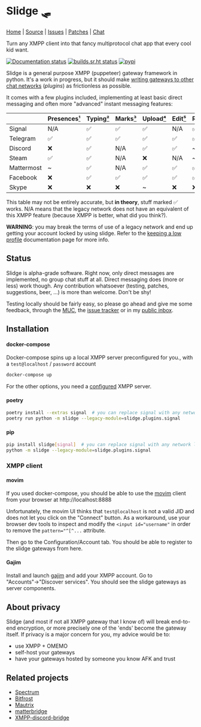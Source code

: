 Slidge 🛷
========

[Home](https://sr.ht/~nicoco/slidge) |
[Source](https://sr.ht/~nicoco/slidge/sources) |
[Issues](https://sr.ht/~nicoco/slidge/trackers) |
[Patches](https://lists.sr.ht/~nicoco/public-inbox) |
[Chat](xmpp:slidge@conference.nicoco.fr?join)

Turn any XMPP client into that fancy multiprotocol chat app that every cool kid want.

[![Documentation status](https://readthedocs.org/projects/slidge/badge/?version=latest)](https://slidge.readthedocs.io/)
[![builds.sr.ht status](https://builds.sr.ht/~nicoco/slidge/commits/master/.build.yml.svg)](https://builds.sr.ht/~nicoco/slidge/commits/master/.build.yml?)
[![pypi](https://badge.fury.io/py/slidge.svg)](https://pypi.org/project/slidge/)

Slidge is a general purpose XMPP (puppeteer) gateway framework in python.
It's a work in progress, but it should make
[writing gateways to other chat networks](https://slidge.readthedocs.io/en/latest/dev/tutorial.html)
(*plugins*) as frictionless as possible.

It comes with a few plugins included, implementing at least basic direct messaging and often more "advanced"
instant messaging features:

|            | Presences[¹] | Typing[²] | Marks[³] | Upload[⁴] | Edit[⁵] | React[⁶] | Retract[⁷] | Reply[⁸] | 
|------------|--------------|-----------|----------|-----------|---------|----------|------------|----------|
| Signal     | N/A          | ✅         | ✅        | ✅         | N/A     | ✅        | ✅          | ✅        |
| Telegram   | ✅            | ✅         | ✅        | ✅         | ✅       | ✅        | ✅          | ✅        |
| Discord    | ❌            | ✅         | N/A      | ✅         | ✅       | ~        | ✅          | ✅        |
| Steam      | ✅            | ✅         | N/A      | ❌         | N/A     | ~        | N/A        | N/A      |
| Mattermost | ~            | ✅         | N/A      | ✅         | ✅       | ✅        | ✅          | ❌        |
| Facebook   | ❌            | ✅         | ✅        | ✅         | ✅       | ✅        | ✅          | ✅        |
| Skype      | ❌            | ❌         | ❌        | ~         | ❌       | ❌        | ❌          | ❌        |


[¹]: https://xmpp.org/rfcs/rfc6121.html#presence
[²]: https://xmpp.org/extensions/xep-0085.html
[³]: https://xmpp.org/extensions/xep-0333.html
[⁴]: https://xmpp.org/extensions/xep-0363.html
[⁵]: https://xmpp.org/extensions/xep-0308.html
[⁶]: https://xmpp.org/extensions/xep-0444.html
[⁷]: https://xmpp.org/extensions/xep-0424.html
[⁸]: https://xmpp.org/extensions/xep-0461.html


This table may not be entirely accurate, but **in theory**, stuff marked ✅ works.
N/A means that the legacy network does not have an equivalent of this XMPP feature
(because XMPP is better, what did you think?).

**WARNING**: you may break the terms of use of a legacy network and end up getting your account locked
by using slidge. Refer to the [keeping a low profile](https://slidge.readthedocs.io/en/latest/user/low_profile.html)
documentation page for more info.

Status
------

Slidge is alpha-grade software.
Right now, only direct messages are implemented, no group chat stuff at all.
Direct messaging does (more or less) work though.
Any contribution whatsoever (testing, patches, suggestions, beer, …) is more than welcome.
Don't be shy!

Testing locally should be fairly easy, so please go ahead and give me some
feedback, through the [MUC](xmpp:slidge@conference.nicoco.fr?join), the
[issue tracker](https://todo.sr.ht/~nicoco/slidge) or in my
[public inbox](https://lists.sr.ht/~nicoco/public-inbox).

Installation
------------

#### docker-compose

Docker-compose spins up a local XMPP server preconfigured for you., with a ``test@localhost`` / ``password``
account

```sh
docker-compose up
```

For the other options, you need a
[configured](https://slidge.readthedocs.io/en/latest/admin/general.html#configure-the-xmpp-server)
XMPP server.

#### poetry

```sh
poetry install --extras signal  # you can replace signal with any network listed in the table above
poetry run python -m slidge --legacy-module=slidge.plugins.signal
```

#### pip

```sh
pip install slidge[signal]  # you can replace signal with any network listed in the table above
python -m slidge --legacy-module=slidge.plugins.signal
```

### XMPP client

#### movim

If you used docker-compose, you should be able to use the [movim](https://movim.eu) client
from your browser at http://localhost:8888

Unfortunately, the movim UI thinks that ``test@localhost`` is not a valid JID and does not let you click
on the "Connect" button.
As a workaround, use your browser dev tools to inspect and modify the ``<input id="username"`` in order to
remove the ``pattern="^[^...`` attribute.

Then go to the Configuration/Account tab. You should be able to register to the slidge gateways from here.

#### Gajim

Install and launch [gajim](https://gajim.org) and add your XMPP account.
Go to "Accounts"→"Discover services".
You should see the slidge gateways as server components.

About privacy
-------------

Slidge (and most if not all XMPP gateway that I know of) will break
end-to-end encryption, or more precisely one of the 'ends' become the
gateway itself. If privacy is a major concern for you, my advice would
be to:

-   use XMPP + OMEMO
-   self-host your gateways
-   have your gateways hosted by someone you know AFK and trust

Related projects
----------------

-   [Spectrum](https://www.spectrum.im/)
-   [Bitfrost](https://github.com/matrix-org/matrix-bifrost)
-   [Mautrix](https://github.com/mautrix)
-   [matterbridge](https://github.com/42wim/matterbridge)
-   [XMPP-discord-bridge](https://git.polynom.me/PapaTutuWawa/xmpp-discord-bridge)
